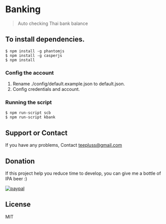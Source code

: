 # Banking
>Auto checking Thai bank balance

## To install dependencies.
```
$ npm install -g phantomjs
$ npm install -g casperjs
$ npm install
```

### Config the account
1. Rename ./config/default.example.json to default.json.
2. Config credentials and account.

### Running the script
```
$ npm run-script scb
$ npm run-script kbank
```

## Support or Contact

If you have any problems, Contact teepluss@gmail.com

## Donation
If this project help you reduce time to develop, you can give me a bottle of IPA beer :)

[![paypal](https://www.paypalobjects.com/en_US/i/btn/btn_donateCC_LG.gif)](https://www.paypal.com/cgi-bin/webscr?cmd=_s-xclick&hosted_button_id=9GEC8J7FAG6JA)

## License

MIT